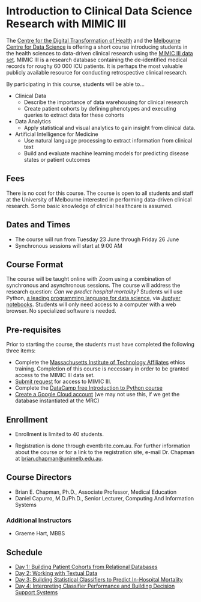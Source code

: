 # Introduction to Clinical Data Science Research with MIMIC III


The [Centre for the Digital Transformation of Health](https://mdhs.unimelb.edu.au/our-organisation/institutes-centres-departments/habic) and the [Melbourne Centre for Data Science](https://science.unimelb.edu.au/mcds) is offering a short course introducing students in the health sciences to data-driven clinical research using the [MIMIC III data set](https://mimic.physionet.org/). MIMIC III is a research database containing the de-identified medical records for roughy 60 000 ICU patients. It is perhaps the most valuable publicly available resource for conducting retrospective clinical research.

By participating in this course, students will be able to...

- Clinical Data
    - Describe the importance of data warehousing for clinical research
    - Create patient cohorts by defining phenotypes and executing queries to extract data for these cohorts
- Data Analytics
    - Apply statistical and visual analytics to gain insight from clinical data.
- Artificial Intelligence for Medicine
    - Use natural language processing to extract information from clinical text
    - Build and evaluate machine learning models for predicting disease states or patient outcomes
    
## Fees

There is no cost for this course. The course is open to all students and staff at the University of Melbourne interested in performing data-driven clinical research. Some basic knowledge of clinical healthcare is assumed. 

## Dates and Times

- The course will run from Tuesday 23 June through Friday 26 June
- Synchronous sessions will start at 9:00 AM

## Course Format

The course will be taught online with Zoom using a combination of synchronous and asynchronous sessions. The course will address the research question: _Can we predict hospital mortality?_ Students will use Python, [a leading programming language for data science](https://www.analyticsinsight.net/top-10-data-science-programming-languages-for-2020/), via [Juptyer notebooks](https://towardsdatascience.com/the-complete-guide-to-jupyter-notebooks-for-data-science-8ff3591f69a4). Students will only need access to a computer with a web browser. No specialized software is needed.

## Pre-requisites

Prior to starting the course, the students must have completed the following three items:

- Complete the [Massachusetts Institute of Technology Affiliates](https://www.citiprogram.org/index.cfm?pageID=154&icat=0&ac=0) ethics training. Completion of this course is necessary in order to be granted access to the MIMIC III data set.
- [Submit request](https://physionet.org/content/mimiciii/) for access to MIMIC III.
- Complete the [DataCamp free Introduction to Python course](https://learn.datacamp.com/courses/intro-to-python-for-data-science)
- [Create a Google Cloud account](https://cloud.google.com/) (we may not use this, if we get the database instantiated at the MRC)

## Enrollment

- Enrollment is limited to 40 students.

- Registration is done through eventbrite.com.au. For further information about the course or for a link to the registration site, e-mail Dr. Chapman at <brian.chapman@unimelb.edu.au>.

## Course Directors

- Brian E. Chapman, Ph.D., Associate Professor, Medical Education
- Daniel Capurro, M.D./Ph.D., Senior Lecturer, Computing And Information Systems

### Additional Instructors

- Graeme Hart, MBBS

## Schedule

- [Day 1: Building Patient Cohorts from Relational Databases](day1.md)
- [Day 2: Working with Textual Data](day2.md)
- [Day 3: Building Statistical Classifiers to Predict In-Hospital Mortality](day3.md)
- [Day 4: Interpreting Classifier Performance and Building Decision Support Systems](day4.md)
